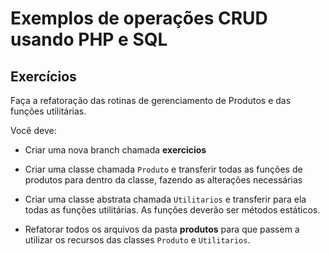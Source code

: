 # Exemplos de operações CRUD usando PHP e SQL

## Exercícios

Faça a refatoração das rotinas de gerenciamento de Produtos e das funções utilitárias.

Você deve:

- Criar uma nova branch chamada **exercicios**

- Criar uma classe chamada `Produto` e transferir todas as funções de produtos para dentro da classe, fazendo as alterações necessárias

- Criar uma classe abstrata chamada `Utilitarios` e transferir para ela todas as funções utilitárias. As funções deverão ser métodos estáticos. 

- Refatorar todos os arquivos da pasta **produtos** para que passem a utilizar os recursos das classes `Produto` e `Utilitarios`.
